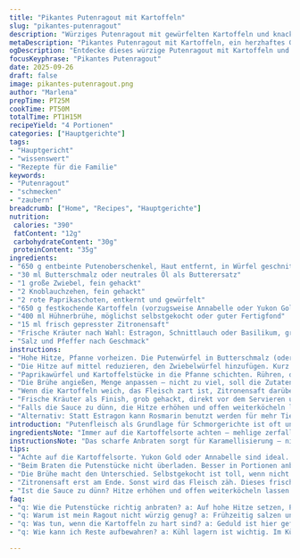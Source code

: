 ```yaml
---
title: "Pikantes Putenragout mit Kartoffeln"
slug: "pikantes-putenragout"
description: "Würziges Putenragout mit gewürfelten Kartoffeln und knackigen Paprikastücken, im Butterduft angeschmort, dann langsam im würzigen Hühnerfond geschmort. Leicht zitronig, mit frischen Kräutern verfeinert. Ohne Nüsse, Milchprodukte, Gluten und Eier geeignet. Die Kartoffeln nehmen die Säure und Wärme auf, während die rote Paprika Süße und Struktur gibt. Ein ausgewogenes Hauptgericht für vier Portionen mit klaren Aromen und einer dezenten frischen Note."
metaDescription: "Pikantes Putenragout mit Kartoffeln, ein herzhaftes Gericht mit klaren Aromen und frischen Kräutern. Ideal für gesellige Abende."
ogDescription: "Entdecke dieses würzige Putenragout mit Kartoffeln und Paprika, perfekt für ein gemütliches Essen mit Freunden."
focusKeyphrase: "Pikantes Putenragout"
date: 2025-09-26
draft: false
image: pikantes-putenragout.png
author: "Marlena"
prepTime: PT25M
cookTime: PT50M
totalTime: PT1H15M
recipeYield: "4 Portionen"
categories: ["Hauptgerichte"]
tags:
- "Hauptgericht"
- "wissenswert"
- "Rezepte für die Familie"
keywords:
- "Putenragout"
- "schmecken"
- "zaubern"
breadcrumb: ["Home", "Recipes", "Hauptgerichte"]
nutrition: 
 calories: "390"
 fatContent: "12g"
 carbohydrateContent: "30g"
 proteinContent: "35g"
ingredients:
- "650 g entbeinte Putenoberschenkel, Haut entfernt, in Würfel geschnitten"
- "30 ml Butterschmalz oder neutrales Öl als Butterersatz"
- "1 große Zwiebel, fein gehackt"
- "2 Knoblauchzehen, fein gehackt"
- "2 rote Paprikaschoten, entkernt und gewürfelt"
- "650 g festkochende Kartoffeln (vorzugsweise Annabelle oder Yukon Gold), geschält und gewürfelt"
- "400 ml Hühnerbrühe, möglichst selbstgekocht oder guter Fertigfond"
- "15 ml frisch gepresster Zitronensaft"
- "Frische Kräuter nach Wahl: Estragon, Schnittlauch oder Basilikum, grob gehackt"
- "Salz und Pfeffer nach Geschmack"
instructions:
- "Hohe Hitze, Pfanne vorheizen. Die Putenwürfel in Butterschmalz (oder Öl) scharf anbraten. Nicht zu viele auf einmal, sonst dünsten sie eher als braten – lieber in Portionen. Das Fleisch goldbraun, leicht knusprig an der Oberfläche. Salzen und pfeffern sofort – die Gewürze ziehen so besser ein."
- "Die Hitze auf mittel reduzieren, den Zwiebelwürfel hinzufügen. Kurz mitbraten, bis sie glasig sind. Der Zwiebelduft bildet Grundlage. Knoblauch, fein gehackt, dazugeben. Nicht zu lang, sonst wird er bitter – ca. 1–2 Minuten, bis er duftet."
- "Paprikawürfel und Kartoffelstücke in die Pfanne schichten. Rühren, damit alles leicht angeschwitzt wird; keine Farbe, nur ein Hauch von Weichheit. Ein wenig Röstaromen an Kartoffeln und Paprika zeigen sich."
- "Die Brühe angießen, Menge anpassen – nicht zu viel, soll die Zutaten gerade bedecken. Das Ganze kurz aufkochen, auch um die Aromen zu verbinden. Deckel drauf. Hitze so reduzieren, dass es leise simmert, nicht blubbert. Geduld ist hier Pflicht – 30 bis 35 Minuten köcheln lassen, bis die Kartoffeln weich sind. Zwischendurch mit dem Löffel testen, je nach Kartoffelsorte variiert die Zeit."
- "Wenn die Kartoffeln weich, das Fleisch zart ist, Zitronensaft darüber träufeln. Nicht zu früh, sonst verlieren Proteine ihre Struktur. Die Frische der Zitrone sorgt für einen schönen Kontrast zu den schweren Aromen."
- "Frische Kräuter als Finish, grob gehackt, direkt vor dem Servieren unterheben. Sofort probieren, nachwürzen mit Salz und Pfeffer. Ganz wichtig – keine Geheimnisse beim Abschmecken, manche brauchen mehr Säure, andere weniger Salz."
- "Falls die Sauce zu dünn, die Hitze erhöhen und offen weiterköcheln lassen – aber Vorsicht, nicht anbrennen lassen. Für mehr Bindung kann ein Teelöffel kalte Butter am Ende eingerührt werden, wenn keine Laktoseintoleranz vorliegt – macht samtige Textur."
- "Alternativ: Statt Estragon kann Rosmarin benutzt werden für mehr Tiefe. Oder statt Zitrone Limettensaft, der verändert das Aroma subtil aber spürbar."
introduction: "Putenfleisch als Grundlage für Schmorgerichte ist oft unterschätzt. Die flachen, entbeinten Oberschenkelstücke haben diese feine Mischung aus Zartheit und Geschmack, die lange Köchelrunden vertragen. Kartoffeln als Bindeglied zwischen Würze und Fleisch, Paprika für Textur und leichte Süße. Für mich musste bei mehreren Versuchen die Balance zwischen dem schroffen Anbraten und dem sanften Köcheln stimmen. Die frischen Kräuter am Ende, nicht mitkochen! Und die Säure – Zitronensaft lieber zum Schluss, sonst verlangt das Fleisch extra Schonzeit. Dann noch die Konzentration auf die Textur: Kein pumpig matschiges Ergebnis, sondern ein voluminöses, aromatisches Ragout mit Biss. So klappt es. "
ingredientsNote: "Immer auf die Kartoffelsorte achten – mehlige zerfallen zu sehr; ich nehme meist Yukon Gold oder Annabelle, die behalten Form und geben leicht nussigen Geschmack. Butter durch Butterschmalz oder Pflanzenöl ersetzen, falls Laktose ein Thema ist. Für Vegetarier kann Pute durch Pilze ersetzt werden, dann Bodenwürze mit Sojasauce oder Miso ergänzen. Frische Kräuter entfalten sich am besten, wenn erst ganz am Ende zugegeben. Brühe kann auch Gemüsebrühe sein, dann ist das Gericht komplett fleischfrei. Deine Hühnerbrühe möglichst klar und aromatisch, sonst heben sich Aroma und Schärfe nicht genug ab."
instructionsNote: "Das scharfe Anbraten sorgt für Karamellisierung – nicht überspringen, sonst bleibt das Fleisch fade. Das Salz frühzeitig zugeben hebt den Geschmack des Fleisches. Zwiebeln und Knoblauch nur kurze Zeit, sonst bitter. Während des Schmorens den Deckel schließen, damit sich die Aromen verbinden – aufpassen, nicht zu hitzig einstellen, sonst trocknet das Ganze aus. Die Kartoffeln nicht vorzeitig ins Wasser geben, sie brauchen den Fond zum Garen und Aroma aufnehmen. Prüfen durch sanftes Stechen – weich, aber noch intakt? Zitronensaft unbedingt am Ende, sonst wird das Fleisch zäh. Mit Kräutern vorsichtig sein, zu viel tötet die feinen Noten. Nachwürzen unverzichtbar – Probieren beendet jede verunsicherte Hand. Bei zu dünner Sauce hilft kurzes Aufkochen für Konzentration, ein Stück Butter macht die Textur sahniger, ohne Milcheiweiß. Mein Trick: Mehr Butter und weniger Brühe, wenn cremiger gewünscht, mehr Brühe sonst – die Balance entscheidet."
tips:
- "Achte auf die Kartoffelsorte. Yukon Gold oder Annabelle sind ideal. Mehlige Sorten zerfallen und ruinieren das Ragout. Sie geben auch einen nussigen Geschmack, was die Tiefe erhöht."
- "Beim Braten die Putenstücke nicht überladen. Besser in Portionen anbraten. So entsteht eine schöne goldene Kruste. Hitze reduzieren, wenn Zwiebel und Knoblauch kommen. Bitterkeit vermeiden – wichtig für das gesamte Gericht."
- "Die Brühe macht den Unterschied. Selbstgekocht ist toll, wenn nicht – gute Brühe verwenden. Gemüsebrühe funktioniert auch. Flexibel sein, aber die Brühe muss klar sein und aromatisch."
- "Zitronensaft erst am Ende. Sonst wird das Fleisch zäh. Dieses frische Element hebt die schwereren Aromen. Sei vorsichtig mit den Kräutern, ein Zuviel kann die Balance zerstören."
- "Ist die Sauce zu dünn? Hitze erhöhen und offen weiterköcheln lassen. So kann die Flüssigkeit reduzieren. Ein klitzekleines Stück kalte Butter am Ende verleiht Cremigkeit – wenn keine Allergien vorliegen."
faq:
- "q: Wie die Putenstücke richtig anbraten? a: Auf hohe Hitze setzen, Pfanne gut heiß werden lassen. Stücke nacheinander braten. Zu viele auf einmal verhindern schöne Röstaromen. Besser in Portionen."
- "q: Warum ist mein Ragout nicht würzig genug? a: Frühzeitig salzen und pfeffern. So ziehen die Gewürze besser ins Fleisch. Mit den frischen Kräutern bedenke, letztes Timing macht den Unterschied für das Aroma."
- "q: Was tun, wenn die Kartoffeln zu hart sind? a: Geduld ist hier gefragt. Köcheln lassen. Je nach Sorte kann es variieren. Ein sanftes Stechen durch das Gemüse ist der richtige Test. Weich, aber nicht zerfallen."
- "q: Wie kann ich Reste aufbewahren? a: Kühl lagern ist wichtig. Im Kühlschrank bleiben sie 3 bis 4 Tage frisch. Einfrieren ist eine Option. Aber nicht länger als 2-3 Monate. Wärme langsam wieder auf."

---
```

